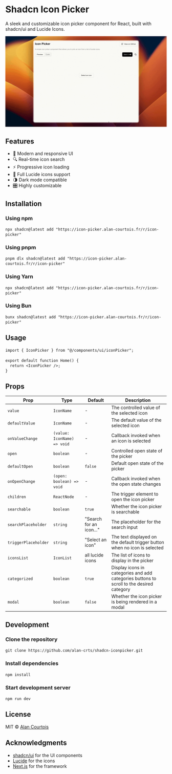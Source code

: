 # Shadcn Icon Picker

A sleek and customizable icon picker component for React, built with shadcn/ui and Lucide Icons.

<div align="center">
  <img src="https://raw.githubusercontent.com/alan-crts/shadcn-iconpicker/refs/heads/main/public/preview.gif" width="600" />
</div>

## Features

- 🎨 Modern and responsive UI
- 🔍 Real-time icon search
- ⚡️ Progressive icon loading
- 🎯 Full Lucide icons support
- 🌗 Dark mode compatible
- 🎛️ Highly customizable

## Installation

### Using npm
```shell
npx shadcn@latest add "https://icon-picker.alan-courtois.fr/r/icon-picker"
```

### Using pnpm
```shell
pnpm dlx shadcn@latest add "https://icon-picker.alan-courtois.fr/r/icon-picker"
```

### Using Yarn
```shell
npx shadcn@latest add "https://icon-picker.alan-courtois.fr/r/icon-picker"
```

### Using Bun
```shell
bunx shadcn@latest add "https://icon-picker.alan-courtois.fr/r/icon-picker"
```

## Usage

```tsx
import { IconPicker } from "@/components/ui/iconPicker";
  
export default function Home() {
  return <IconPicker />;
}
```

## Props

| Prop | Type | Default | Description |
|------|------|---------|-------------|
| `value` | `IconName` | - | The controlled value of the selected icon |
| `defaultValue` | `IconName` | - | The default value of the selected icon |
| `onValueChange` | `(value: IconName) => void` | - | Callback invoked when an icon is selected |
| `open` | `boolean` | - | Controlled open state of the picker |
| `defaultOpen` | `boolean` | `false` | Default open state of the picker |
| `onOpenChange` | `(open: boolean) => void` | - | Callback invoked when the open state changes |
| `children` | `ReactNode` | - | The trigger element to open the icon picker |
| `searchable` | `boolean` | `true` | Whether the icon picker is searchable |
| `searchPlaceholder` | `string` | "Search for an icon..." | The placeholder for the search input |
| `triggerPlaceholder` | `string` | "Select an icon" | The text displayed on the default trigger button when no icon is selected |
| `iconsList` | `IconList` | all lucide icons | The list of icons to display in the picker |
| `categorized` | `boolean` | `true` | Display icons in categories and add categories buttons to scroll to the desired category |
| `modal` | `boolean` | `false` | Whether the icon picker is being rendered in a modal |

## Development

### Clone the repository
```shell
git clone https://github.com/alan-crts/shadcn-iconpicker.git
```

### Install dependencies
```shell
npm install
```

### Start development server
```shell
npm run dev
```

## License

MIT © [Alan Courtois](https://github.com/alan-crts)

## Acknowledgments

- [shadcn/ui](https://ui.shadcn.com) for the UI components
- [Lucide](https://lucide.dev) for the icons
- [Next.js](https://nextjs.org) for the framework
